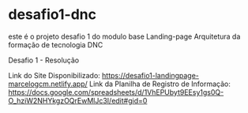 # desafio1-dnc
este é o projeto desafio 1 do modulo base Landing-page Arquitetura da formação de tecnologia DNC

Desafio 1 - Resolução

Link do Site Disponibilizado: https://desafio1-landingpage-marcelogcm.netlify.app/
Link da Planilha de Registro de Informação: https://docs.google.com/spreadsheets/d/1VhEPUbyt9EEsy1gs0Q-O_hziW2NHYkgzOQrEwMlJc3I/edit#gid=0

